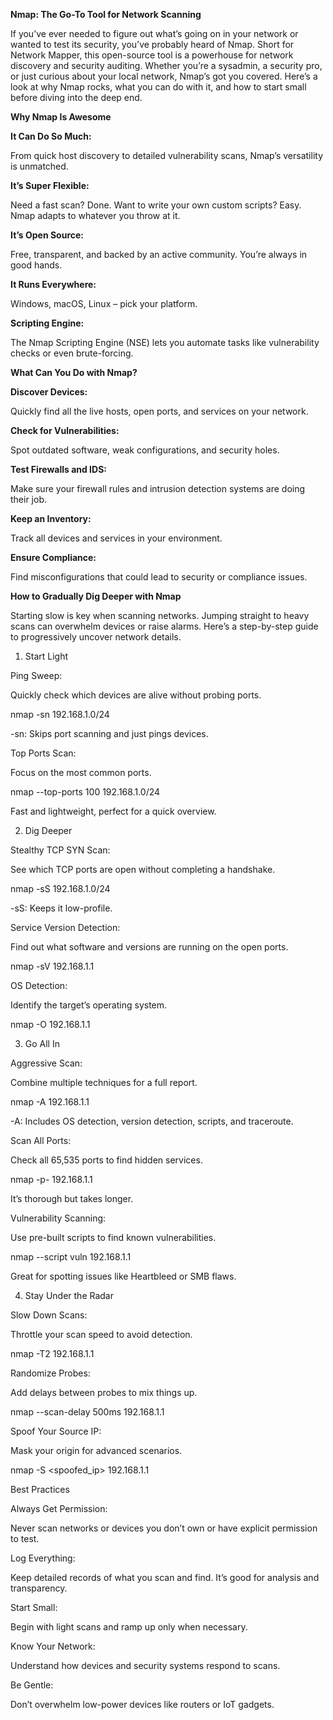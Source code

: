 **Nmap: The Go-To Tool for Network Scanning**

If you’ve ever needed to figure out what’s going on in your network or wanted to test its security, you’ve probably heard of Nmap. Short for Network Mapper, this open-source tool is a powerhouse for network discovery and security auditing. Whether you’re a sysadmin, a security pro, or just curious about your local network, Nmap’s got you covered. Here’s a look at why Nmap rocks, what you can do with it, and how to start small before diving into the deep end.

**Why Nmap Is Awesome**

**It Can Do So Much:**

From quick host discovery to detailed vulnerability scans, Nmap’s versatility is unmatched.

**It’s Super Flexible:**

Need a fast scan? Done. Want to write your own custom scripts? Easy. Nmap adapts to whatever you throw at it.

**It’s Open Source:**

Free, transparent, and backed by an active community. You’re always in good hands.

**It Runs Everywhere:**

Windows, macOS, Linux – pick your platform.

**Scripting Engine:**

The Nmap Scripting Engine (NSE) lets you automate tasks like vulnerability checks or even brute-forcing.

**What Can You Do with Nmap?**

**Discover Devices:**

Quickly find all the live hosts, open ports, and services on your network.

**Check for Vulnerabilities:**

Spot outdated software, weak configurations, and security holes.

**Test Firewalls and IDS:**

Make sure your firewall rules and intrusion detection systems are doing their job.

**Keep an Inventory:**

Track all devices and services in your environment.

**Ensure Compliance:**

Find misconfigurations that could lead to security or compliance issues.

**How to Gradually Dig Deeper with Nmap**

Starting slow is key when scanning networks. Jumping straight to heavy scans can overwhelm devices or raise alarms. Here’s a step-by-step guide to progressively uncover network details.

1. Start Light

Ping Sweep:

Quickly check which devices are alive without probing ports.

nmap -sn 192.168.1.0/24

-sn: Skips port scanning and just pings devices.

Top Ports Scan:

Focus on the most common ports.

nmap --top-ports 100 192.168.1.0/24

Fast and lightweight, perfect for a quick overview.

2. Dig Deeper

Stealthy TCP SYN Scan:

See which TCP ports are open without completing a handshake.

nmap -sS 192.168.1.0/24

-sS: Keeps it low-profile.

Service Version Detection:

Find out what software and versions are running on the open ports.

nmap -sV 192.168.1.1

OS Detection:

Identify the target’s operating system.

nmap -O 192.168.1.1

3. Go All In

Aggressive Scan:

Combine multiple techniques for a full report.

nmap -A 192.168.1.1

-A: Includes OS detection, version detection, scripts, and traceroute.

Scan All Ports:

Check all 65,535 ports to find hidden services.

nmap -p- 192.168.1.1

It’s thorough but takes longer.

Vulnerability Scanning:

Use pre-built scripts to find known vulnerabilities.

nmap --script vuln 192.168.1.1

Great for spotting issues like Heartbleed or SMB flaws.

4. Stay Under the Radar

Slow Down Scans:

Throttle your scan speed to avoid detection.

nmap -T2 192.168.1.1

Randomize Probes:

Add delays between probes to mix things up.

nmap --scan-delay 500ms 192.168.1.1

Spoof Your Source IP:

Mask your origin for advanced scenarios.

nmap -S <spoofed_ip> 192.168.1.1

Best Practices

Always Get Permission:

Never scan networks or devices you don’t own or have explicit permission to test.

Log Everything:

Keep detailed records of what you scan and find. It’s good for analysis and transparency.

Start Small:

Begin with light scans and ramp up only when necessary.

Know Your Network:

Understand how devices and security systems respond to scans.

Be Gentle:

Don’t overwhelm low-power devices like routers or IoT gadgets.

